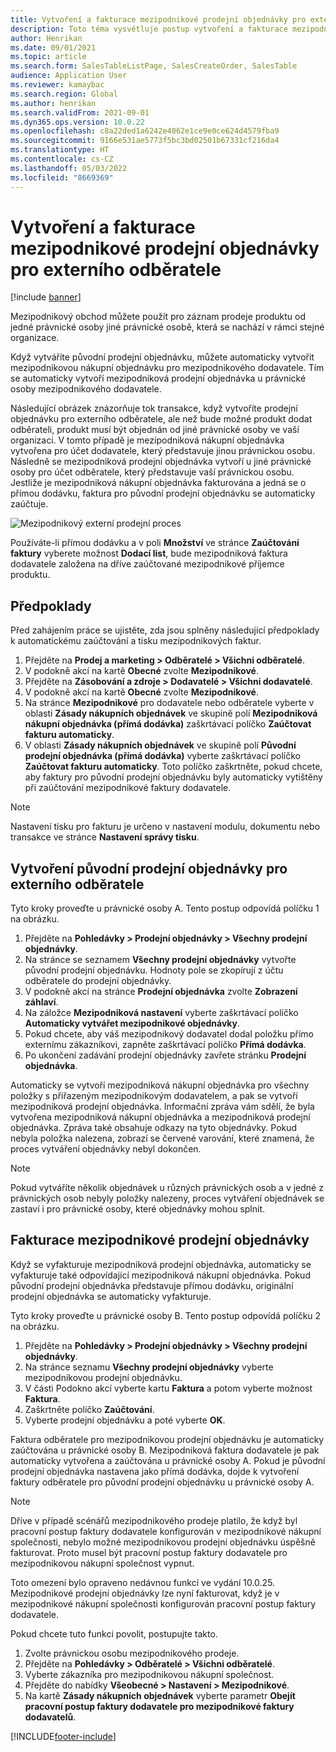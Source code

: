 ```yaml
---
title: Vytvoření a fakturace mezipodnikové prodejní objednávky pro externího odběratele
description: Toto téma vysvětluje postup vytvoření a fakturace mezipodnikové prodejní objednávky pro externího odběratele
author: Henrikan
ms.date: 09/01/2021
ms.topic: article
ms.search.form: SalesTableListPage, SalesCreateOrder, SalesTable
audience: Application User
ms.reviewer: kamaybac
ms.search.region: Global
ms.author: henrikan
ms.search.validFrom: 2021-09-01
ms.dyn365.ops.version: 10.0.22
ms.openlocfilehash: c8a22ded1a6242e4062e1ce9e0ce624d4579fba9
ms.sourcegitcommit: 9166e531ae5773f5bc3bd02501b67331cf216da4
ms.translationtype: HT
ms.contentlocale: cs-CZ
ms.lasthandoff: 05/03/2022
ms.locfileid: "8669369"
---
```

# <a name="create-and-invoice-an-intercompany-sales-order-for-an-external-customer"></a>Vytvoření a fakturace mezipodnikové prodejní objednávky pro externího odběratele

[!include [banner](../../includes/banner.md)]

Mezipodnikový obchod můžete použít pro záznam prodeje produktu od jedné právnické osoby jiné právnické osobě, která se nachází v rámci stejné organizace.

Když vytváříte původní prodejní objednávku, můžete automaticky vytvořit mezipodnikovou nákupní objednávku pro mezipodnikového dodavatele. Tím se automaticky vytvoří mezipodniková prodejní objednávka u právnické osoby mezipodnikového dodavatele.

Následující obrázek znázorňuje tok transakce, když vytvoříte prodejní objednávku pro externího odběratele, ale než bude možné produkt dodat odběrateli, produkt musí být objednán od jiné právnické osoby ve vaší organizaci. V tomto případě je mezipodniková nákupní objednávka vytvořena pro účet dodavatele, který představuje jinou právnickou osobu. Následně se mezipodniková prodejní objednávka vytvoří u jiné právnické osoby pro účet odběratele, který představuje vaší právnickou osobu. Jestliže je mezipodniková nákupní objednávka fakturována a jedná se o přímou dodávku, faktura pro původní prodejní objednávku se automaticky zaúčtuje.

![Mezipodnikový externí prodejní proces](media/intercompanyexternalsalesprocess.png)

Používáte-li přímou dodávku a v poli **Množství** ve stránce **Zaúčtování faktury** vyberete možnost **Dodací list**, bude mezipodniková faktura dodavatele založena na dříve zaúčtované mezipodnikové příjemce produktu.

## <a name="prerequisites"></a>Předpoklady

Před zahájením práce se ujistěte, zda jsou splněny následující předpoklady k automatickému zaúčtování a tisku mezipodnikových faktur.

1. Přejděte na **Prodej a marketing \> Odběratelé \> Všichni odběratelé**.
1. V podokně akcí na kartě **Obecné** zvolte **Mezipodnikové**.
1. Přejděte na **Zásobování a zdroje \> Dodavatelé \> Všichni dodavatelé**.
1. V podokně akcí na kartě **Obecné** zvolte **Mezipodnikové**.
1. Na stránce **Mezipodnikové** pro dodavatele nebo odběratele vyberte v oblasti **Zásady nákupních objednávek** ve skupině polí **Mezipodniková nákupní objednávka (přímá dodávka)** zaškrtávací políčko **Zaúčtovat fakturu automaticky**.
1. V oblasti **Zásady nákupních objednávek** ve skupině polí **Původní prodejní objednávka (přímá dodávka)** vyberte zaškrtávací políčko **Zaúčtovat fakturu automaticky**. Toto políčko zaškrtněte, pokud chcete, aby faktury pro původní prodejní objednávku byly automaticky vytištěny při zaúčtování mezipodnikové faktury dodavatele.

> [!NOTE]
> Nastavení tisku pro fakturu je určeno v nastavení modulu, dokumentu nebo transakce ve stránce **Nastavení správy tisku**.

## <a name="create-an-original-sales-order-for-an-external-customer"></a>Vytvoření původní prodejní objednávky pro externího odběratele

Tyto kroky proveďte u právnické osoby A. Tento postup odpovídá políčku 1 na obrázku.

1. Přejděte na **Pohledávky \> Prodejní objednávky \> Všechny prodejní objednávky**.
1. Na stránce se seznamem **Všechny prodejní objednávky** vytvořte původní prodejní objednávku. Hodnoty pole se zkopírují z účtu odběratele do prodejní objednávky.
1. V podokně akcí na stránce **Prodejní objednávka** zvolte **Zobrazení záhlaví**.
1. Na záložce **Mezipodniková nastavení** vyberte zaškrtávací políčko **Automaticky vytvářet mezipodnikové objednávky**.
1. Pokud chcete, aby váš mezipodnikový dodavatel dodal položku přímo externímu zákazníkovi, zapněte zaškrtávací políčko **Přímá dodávka**.
1. Po ukončení zadávání prodejní objednávky zavřete stránku **Prodejní objednávka**.

Automaticky se vytvoří mezipodniková nákupní objednávka pro všechny položky s přiřazeným mezipodnikovým dodavatelem, a pak se vytvoří mezipodniková prodejní objednávka. Informační zpráva vám sdělí, že byla vytvořena mezipodniková nákupní objednávka a mezipodniková prodejní objednávka. Zpráva také obsahuje odkazy na tyto objednávky. Pokud nebyla položka nalezena, zobrazí se červené varování, které znamená, že proces vytváření objednávky nebyl dokončen.

> [!NOTE]
> Pokud vytváříte několik objednávek u různých právnických osob a v jedné z právnických osob nebyly položky nalezeny, proces vytváření objednávek se zastaví i pro právnické osoby, které objednávky mohou splnit.

## <a name="invoice-an-intercompany-sales-order"></a>Fakturace mezipodnikové prodejní objednávky

Když se vyfakturuje mezipodniková prodejní objednávka, automaticky se vyfakturuje také odpovídající mezipodniková nákupní objednávka. Pokud původní prodejní objednávka představuje přímou dodávku, originální prodejní objednávka se automaticky vyfakturuje.

Tyto kroky proveďte u právnické osoby B. Tento postup odpovídá políčku 2 na obrázku.

1. Přejděte na **Pohledávky \> Prodejní objednávky \> Všechny prodejní objednávky**.
1. Na stránce seznamu **Všechny prodejní objednávky** vyberte mezipodnikovou prodejní objednávku.
1. V části Podokno akcí vyberte kartu **Faktura** a potom vyberte možnost **Faktura**.
1. Zaškrtněte políčko **Zaúčtování**.
1. Vyberte prodejní objednávku a poté vyberte **OK**.

Faktura odběratele pro mezipodnikovou prodejní objednávku je automaticky zaúčtována u právnické osoby B. Mezipodniková faktura dodavatele je pak automaticky vytvořena a zaúčtována u právnické osoby A. Pokud je původní prodejní objednávka nastavena jako přímá dodávka, dojde k vytvoření faktury odběratele pro původní prodejní objednávku u právnické osoby A.

> [!NOTE]
> Dříve v případě scénářů mezipodnikového prodeje platilo, že když byl pracovní postup faktury dodavatele konfigurován v mezipodnikové nákupní společnosti, nebylo možné mezipodnikovou prodejní objednávku úspěšně fakturovat. Proto musel být pracovní postup faktury dodavatele pro mezipodnikovou nákupní společnost vypnut. 
> 
> Toto omezení bylo opraveno nedávnou funkcí ve vydání 10.0.25. Mezipodnikové prodejní objednávky lze nyní fakturovat, když je v mezipodnikové nákupní společnosti konfigurován pracovní postup faktury dodavatele.
> 
> Pokud chcete tuto funkci povolit, postupujte takto.
>
> 1. Zvolte právnickou osobu mezipodnikového prodeje.  
> 2. Přejděte na **Pohledávky \> Odběratelé \> Všichni odběratelé**.
> 3. Vyberte zákazníka pro mezipodnikovou nákupní společnost.
> 4. Přejděte do nabídky **Všeobecné \> Nastavení \> Mezipodnikové**.
> 5. Na kartě **Zásady nákupních objednávek** vyberte parametr **Obejít pracovní postup faktury dodavatele pro mezipodnikové faktury dodavatelů**.

[!INCLUDE[footer-include](../../includes/footer-banner.md)]
